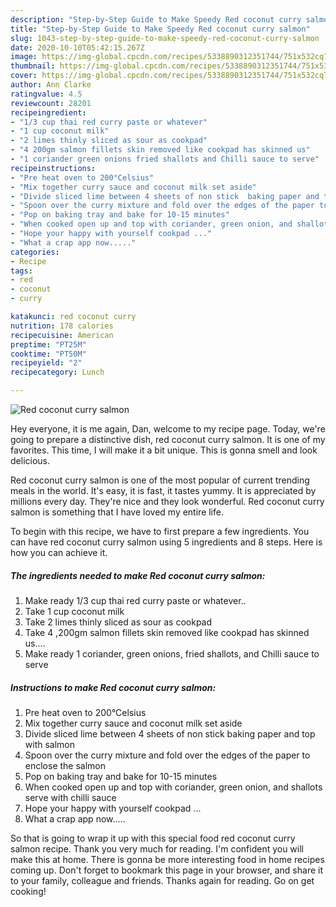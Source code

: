 ```yaml
---
description: "Step-by-Step Guide to Make Speedy Red coconut curry salmon"
title: "Step-by-Step Guide to Make Speedy Red coconut curry salmon"
slug: 1043-step-by-step-guide-to-make-speedy-red-coconut-curry-salmon
date: 2020-10-10T05:42:15.267Z
image: https://img-global.cpcdn.com/recipes/5338890312351744/751x532cq70/red-coconut-curry-salmon-recipe-main-photo.jpg
thumbnail: https://img-global.cpcdn.com/recipes/5338890312351744/751x532cq70/red-coconut-curry-salmon-recipe-main-photo.jpg
cover: https://img-global.cpcdn.com/recipes/5338890312351744/751x532cq70/red-coconut-curry-salmon-recipe-main-photo.jpg
author: Ann Clarke
ratingvalue: 4.5
reviewcount: 28201
recipeingredient:
- "1/3 cup thai red curry paste or whatever"
- "1 cup coconut milk"
- "2 limes thinly sliced as sour as cookpad"
- "4 200gm salmon fillets skin removed like cookpad has skinned us"
- "1 coriander green onions fried shallots and Chilli sauce to serve"
recipeinstructions:
- "Pre heat oven to 200°Celsius"
- "Mix together curry sauce and coconut milk set aside"
- "Divide sliced lime between 4 sheets of non stick  baking paper and top with salmon"
- "Spoon over the curry mixture and fold over the edges of the paper to enclose the salmon"
- "Pop on baking tray and bake for 10-15 minutes"
- "When cooked open up and top with coriander, green onion, and shallots serve with chilli sauce"
- "Hope your happy with yourself cookpad ..."
- "What a crap app now....."
categories:
- Recipe
tags:
- red
- coconut
- curry

katakunci: red coconut curry 
nutrition: 178 calories
recipecuisine: American
preptime: "PT25M"
cooktime: "PT50M"
recipeyield: "2"
recipecategory: Lunch

---
```



![Red coconut curry salmon](https://img-global.cpcdn.com/recipes/5338890312351744/751x532cq70/red-coconut-curry-salmon-recipe-main-photo.jpg)

Hey everyone, it is me again, Dan, welcome to my recipe page. Today, we're going to prepare a distinctive dish, red coconut curry salmon. It is one of my favorites. This time, I will make it a bit unique. This is gonna smell and look delicious.

Red coconut curry salmon is one of the most popular of current trending meals in the world. It's easy, it is fast, it tastes yummy. It is appreciated by millions every day. They're nice and they look wonderful. Red coconut curry salmon is something that I have loved my entire life.




To begin with this recipe, we have to first prepare a few ingredients. You can have red coconut curry salmon using 5 ingredients and 8 steps. Here is how you can achieve it.

<!--inarticleads1-->

##### The ingredients needed to make Red coconut curry salmon:

1. Make ready 1/3 cup thai red curry paste or whatever..
1. Take 1 cup coconut milk
1. Take 2 limes thinly sliced as sour as cookpad
1. Take 4 ,200gm salmon fillets skin removed like cookpad has skinned us....
1. Make ready 1 coriander, green onions, fried shallots, and Chilli sauce to serve




<!--inarticleads2-->

##### Instructions to make Red coconut curry salmon:

1. Pre heat oven to 200°Celsius
1. Mix together curry sauce and coconut milk set aside
1. Divide sliced lime between 4 sheets of non stick  baking paper and top with salmon
1. Spoon over the curry mixture and fold over the edges of the paper to enclose the salmon
1. Pop on baking tray and bake for 10-15 minutes
1. When cooked open up and top with coriander, green onion, and shallots serve with chilli sauce
1. Hope your happy with yourself cookpad ...
1. What a crap app now.....




So that is going to wrap it up with this special food red coconut curry salmon recipe. Thank you very much for reading. I'm confident you will make this at home. There is gonna be more interesting food in home recipes coming up. Don't forget to bookmark this page in your browser, and share it to your family, colleague and friends. Thanks again for reading. Go on get cooking!
